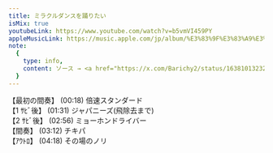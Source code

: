 ```yaml
---
title: ミラクルダンスを踊りたい
isMix: true
youtubeLink: https://www.youtube.com/watch?v=b5vmVI459PY
appleMusicLink: https://music.apple.com/jp/album/%E3%83%9F%E3%83%A9%E3%82%AF%E3%83%AB%E3%83%80%E3%83%B3%E3%82%B9%E3%82%92%E8%B8%8A%E3%82%8A%E3%81%9F%E3%81%84/1574450153?&i=1574450154
note:
  {
    type: info,
    content: ソース → <a href="https://x.com/Barichy2/status/1638101323228012544" target="_blank" rel="noreferrer">ミラクルダンスを踊りたい コール表</a>,
  }
---
```


【最初の間奏】 <t s=18>(00:18)</t> 倍速スタンダード<br />
【1 ｻﾋﾞ後】 <t s=91>(01:31)</t> ジャパニーズ(飛除去まで)<br />
【2 ｻﾋﾞ後】 <t s=176>(02:56)</t> ミョーホンドライバー<br />
【間奏】 <t s=192>(03:12)</t> チキパ<br />
【ｱｳﾄﾛ】 <t s=258>(04:18)</t> その場のノリ<br />
